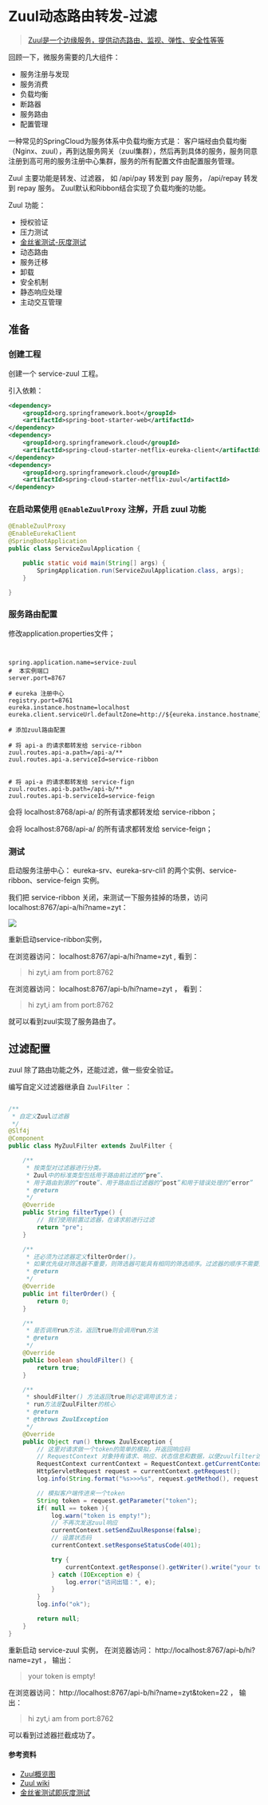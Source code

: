 # Zuul动态路由转发-过滤

>[Zuul是一个边缘服务，提供动态路由、监视、弹性、安全性等等](https://github.com/Netflix/zuul)

回顾一下，微服务需要的几大组件： 
- 服务注册与发现
- 服务消费
- 负载均衡
- 断路器
- 服务路由
- 配置管理

一种常见的SpringCloud为服务体系中负载均衡方式是： 客户端经由负载均衡（Nginx、zuul），再到达服务网关（zuul集群），然后再到具体的服务，服务同意注册到高可用的服务注册中心集群，服务的所有配置文件由配置服务管理。

Zuul 主要功能是转发、过滤器， 如 /api/pay 转发到 pay 服务， /api/repay 转发到 repay 服务。
Zuul默认和Ribbon结合实现了负载均衡的功能。

Zuul 功能：

- 授权验证
- 压力测试
- [金丝雀测试-灰度测试](https://www.cnblogs.com/apanly/p/8784096.html)
- 动态路由
- 服务迁移
- 卸载
- 安全机制
- 静态响应处理
- 主动交互管理


## 准备

### 创建工程

创建一个 service-zuul 工程。

引入依赖：

```xml
<dependency>
    <groupId>org.springframework.boot</groupId>
    <artifactId>spring-boot-starter-web</artifactId>
</dependency>
<dependency>
    <groupId>org.springframework.cloud</groupId>
    <artifactId>spring-cloud-starter-netflix-eureka-client</artifactId>
</dependency>
<dependency>
    <groupId>org.springframework.cloud</groupId>
    <artifactId>spring-cloud-starter-netflix-zuul</artifactId>
</dependency>
```

### 在启动累使用 ```@EnableZuulProxy``` 注解，开启 zuul 功能

```java
@EnableZuulProxy
@EnableEurekaClient
@SpringBootApplication
public class ServiceZuulApplication {

	public static void main(String[] args) {
		SpringApplication.run(ServiceZuulApplication.class, args);
	}

}

```

### 服务路由配置

修改application.properties文件；

```properties


spring.application.name=service-zuul
#  本实例端口
server.port=8767

# eureka 注册中心
registry.port=8761
eureka.instance.hostname=localhost
eureka.client.serviceUrl.defaultZone=http://${eureka.instance.hostname}:${registry.port}/eureka/

# 添加zuul路由配置

# 将 api-a 的请求都转发给 service-ribbon
zuul.routes.api-a.path=/api-a/**
zuul.routes.api-a.serviceId=service-ribbon


# 将 api-a 的请求都转发给 service-fign
zuul.routes.api-b.path=/api-b/**
zuul.routes.api-b.serviceId=service-feign

```

会将 localhost:8768/api-a/ 的所有请求都转发给 service-ribbon；

会将 localhost:8768/api-a/ 的所有请求都转发给 service-feign；

### 测试

启动服务注册中心： eureka-srv、eureka-srv-cli1 的两个实例、service-ribbon、service-feign 实例。

我们把 service-ribbon 关闭，来测试一下服务挂掉的场景，访问 localhost:8767/api-a/hi?name=zyt：

![](pictures/zuul/1.png)


重新启动service-ribbon实例，

在浏览器访问： localhost:8767/api-a/hi?name=zyt , 看到：

>hi zyt,i am from port:8762

在浏览器访问： localhost:8767/api-b/hi?name=zyt ， 看到：

>hi zyt,i am from port:8762

就可以看到zuul实现了服务路由了。

## 过滤配置

zuul 除了路由功能之外，还能过滤，做一些安全验证。

编写自定义过滤器继承自 ```ZuulFilter```  ：

```java

/**
 * 自定义Zuul过滤器
 */
@Slf4j
@Component
public class MyZuulFilter extends ZuulFilter {

    /**
     * 按类型对过滤器进行分类。
     * Zuul中的标准类型包括用于路由前过滤的“pre”、
     * 用于路由到源的“route”、用于路由后过滤器的“post”和用于错误处理的“error”
     * @return
     */
    @Override
    public String filterType() {
        // 我们使用前置过滤器，在请求前进行过滤
        return "pre";
    }

    /**
     * 还必须为过滤器定义filterOrder()。
     * 如果优先级对筛选器不重要，则筛选器可能具有相同的筛选顺序。过滤器的顺序不需要是顺序性的。
     * @return
     */
    @Override
    public int filterOrder() {
        return 0;
    }

    /**
     * 是否调用run方法，返回true则会调用run方法
     * @return
     */
    @Override
    public boolean shouldFilter() {
        return true;
    }

    /**
     * shouldFilter() 方法返回true则必定调用该方法；
     * run方法是ZuulFilter的核心
     * @return
     * @throws ZuulException
     */
    @Override
    public Object run() throws ZuulException {
        // 这里对请求做一个token的简单的模拟，并返回响应码
        // RequestContext 对象持有请求、响应、状态信息和数据，以便zuulfilter访问和共享
        RequestContext currentContext = RequestContext.getCurrentContext();
        HttpServletRequest request = currentContext.getRequest();
        log.info(String.format("%s>>>%s", request.getMethod(), request.getRequestURL().toString()));

        // 模拟客户端传进来一个token
        String token = request.getParameter("token");
        if( null == token ){
            log.warn("token is empty!");
            // 不再次发送zuul响应
            currentContext.setSendZuulResponse(false);
            // 设置状态码
            currentContext.setResponseStatusCode(401);

            try {
                currentContext.getResponse().getWriter().write("your token is empty!");
            } catch (IOException e) {
                log.error("访问出错：", e);
            }
        }
        log.info("ok");

        return null;
    }
}
```

重新启动 service-zuul 实例，
在浏览器访问： http://localhost:8767/api-b/hi?name=zyt ， 输出：

>your token is empty!

在浏览器访问： http://localhost:8767/api-b/hi?name=zyt&token=22 ， 输出：

>hi zyt,i am from port:8762

可以看到过滤器拦截成功了。

#### 参考资料

- [Zuul概览图](http://www.cnblogs.com/davidwang456/p/6411016.html)
- [Zuul wiki](https://github.com/Netflix/zuul/wiki/Getting-Started-2.0)
- [金丝雀测试即灰度测试](https://www.cnblogs.com/apanly/p/8784096.html)


